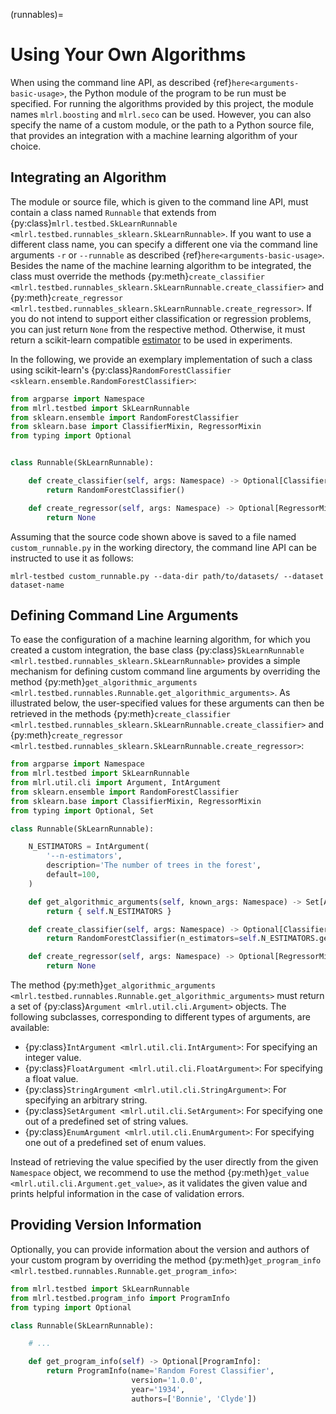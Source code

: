 (runnables)=

# Using Your Own Algorithms

When using the command line API, as described {ref}`here<arguments-basic-usage>`, the Python module of the program to be run must be specified. For running the algorithms provided by this project, the module names `mlrl.boosting` and `mlrl.seco` can be used. However, you can also specify the name of a custom module, or the path to a Python source file, that provides an integration with a machine learning algorithm of your choice.

## Integrating an Algorithm

The module or source file, which is given to the command line API, must contain a class named `Runnable` that extends from {py:class}`mlrl.testbed.SkLearnRunnable <mlrl.testbed.runnables_sklearn.SkLearnRunnable>`. If you want to use a different class name, you can specify a different one via the command line arguments `-r` or `--runnable` as described {ref}`here<arguments-basic-usage>`. Besides the name of the machine learning algorithm to be integrated, the class must override the methods {py:meth}`create_classifier <mlrl.testbed.runnables_sklearn.SkLearnRunnable.create_classifier>` and {py:meth}`create_regressor <mlrl.testbed.runnables_sklearn.SkLearnRunnable.create_regressor>`. If you do not intend to support either classification or regression problems, you can just return `None` from the respective method. Otherwise, it must return a scikit-learn compatible [estimator](https://scikit-learn.org/stable/glossary.html#term-estimators) to be used in experiments.

In the following, we provide an exemplary implementation of such a class using scikit-learn's {py:class}`RandomForestClassifier <sklearn.ensemble.RandomForestClassifier>`:

```python
from argparse import Namespace
from mlrl.testbed import SkLearnRunnable
from sklearn.ensemble import RandomForestClassifier
from sklearn.base import ClassifierMixin, RegressorMixin
from typing import Optional


class Runnable(SkLearnRunnable):

    def create_classifier(self, args: Namespace) -> Optional[ClassifierMixin]:
        return RandomForestClassifier()

    def create_regressor(self, args: Namespace) -> Optional[RegressorMixin]:
        return None

```

Assuming that the source code shown above is saved to a file named `custom_runnable.py` in the working directory, the command line API can be instructed to use it as follows:

```text
mlrl-testbed custom_runnable.py --data-dir path/to/datasets/ --dataset dataset-name
```

## Defining Command Line Arguments

To ease the configuration of a machine learning algorithm, for which you created a custom integration, the base class {py:class}`SkLearnRunnable <mlrl.testbed.runnables_sklearn.SkLearnRunnable>` provides a simple mechanism for defining custom command line arguments by overriding the method {py:meth}`get_algorithmic_arguments <mlrl.testbed.runnables.Runnable.get_algorithmic_arguments>`. As illustrated below, the user-specified values for these arguments can then be retrieved in the methods {py:meth}`create_classifier <mlrl.testbed.runnables_sklearn.SkLearnRunnable.create_classifier>` and {py:meth}`create_regressor <mlrl.testbed.runnables_sklearn.SkLearnRunnable.create_regressor>`:

```python
from argparse import Namespace
from mlrl.testbed import SkLearnRunnable
from mlrl.util.cli import Argument, IntArgument
from sklearn.ensemble import RandomForestClassifier
from sklearn.base import ClassifierMixin, RegressorMixin
from typing import Optional, Set

class Runnable(SkLearnRunnable):

    N_ESTIMATORS = IntArgument(
        '--n-estimators',
        description='The number of trees in the forest',
        default=100,
    )

    def get_algorithmic_arguments(self, known_args: Namespace) -> Set[Argument]:
        return { self.N_ESTIMATORS }

    def create_classifier(self, args: Namespace) -> Optional[ClassifierMixin]:
        return RandomForestClassifier(n_estimators=self.N_ESTIMATORS.get_value(args))

    def create_regressor(self, args: Namespace) -> Optional[RegressorMixin]:
        return None

```

The method {py:meth}`get_algorithmic_arguments <mlrl.testbed.runnables.Runnable.get_algorithmic_arguments>` must return a set of {py:class}`Argument <mlrl.util.cli.Argument>` objects. The following subclasses, corresponding to different types of arguments, are available:

- {py:class}`IntArgument <mlrl.util.cli.IntArgument>`: For specifying an integer value.
- {py:class}`FloatArgument <mlrl.util.cli.FloatArgument>`: For specifying a float value.
- {py:class}`StringArgument <mlrl.util.cli.StringArgument>`: For specifying an arbitrary string.
- {py:class}`SetArgument <mlrl.util.cli.SetArgument>`: For specifying one out of a predefined set of string values.
- {py:class}`EnumArgument <mlrl.util.cli.EnumArgument>`: For specifying one out of a predefined set of enum values.

Instead of retrieving the value specified by the user directly from the given `Namespace` object, we recommend to use the method {py:meth}`get_value <mlrl.util.cli.Argument.get_value>`, as it validates the given value and prints helpful information in the case of validation errors.

## Providing Version Information

Optionally, you can provide information about the version and authors of your custom program by overriding the method {py:meth}`get_program_info <mlrl.testbed.runnables.Runnable.get_program_info>`:

```python
from mlrl.testbed import SkLearnRunnable
from mlrl.testbed.program_info import ProgramInfo
from typing import Optional

class Runnable(SkLearnRunnable):

    # ...

    def get_program_info(self) -> Optional[ProgramInfo]:
        return ProgramInfo(name='Random Forest Classifier',
                           version='1.0.0',
                           year='1934',
                           authors=['Bonnie', 'Clyde'])

```
